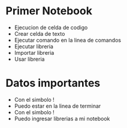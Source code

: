 # Primer Notebook
* Ejecucion de celda de codigo
* Crear celda de texto
* Ejecutar comando en la linea de comandos
* Ejecutar libreria
* Importar libreria
* Usar libreria
  
# Datos importantes
* Con el simbolo !
* Puedo estar en la linea de terminar
* Con el simbolo ! 
* Puedo ingresar librerias a mi notebook
